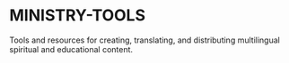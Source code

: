 # MINISTRY-TOOLS
Tools and resources for creating, translating, and distributing multilingual spiritual and educational content.
